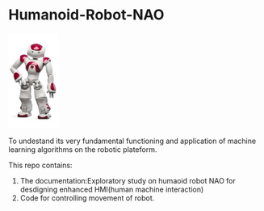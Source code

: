 # Humanoid-Robot-NAO

  ![nao](https://github.com/adisation/Humanoid-Robot-NAO/blob/master/images/doc_naoqi_nao.jpg) 

To undestand its very fundamental functioning and application of machine learning algorithms on the robotic plateform.

  This repo contains:
  1. The documentation:Exploratory study on humaoid robot NAO for desdigning enhanced HMI(human machine interaction)
  2. Code for controlling movement of robot.


